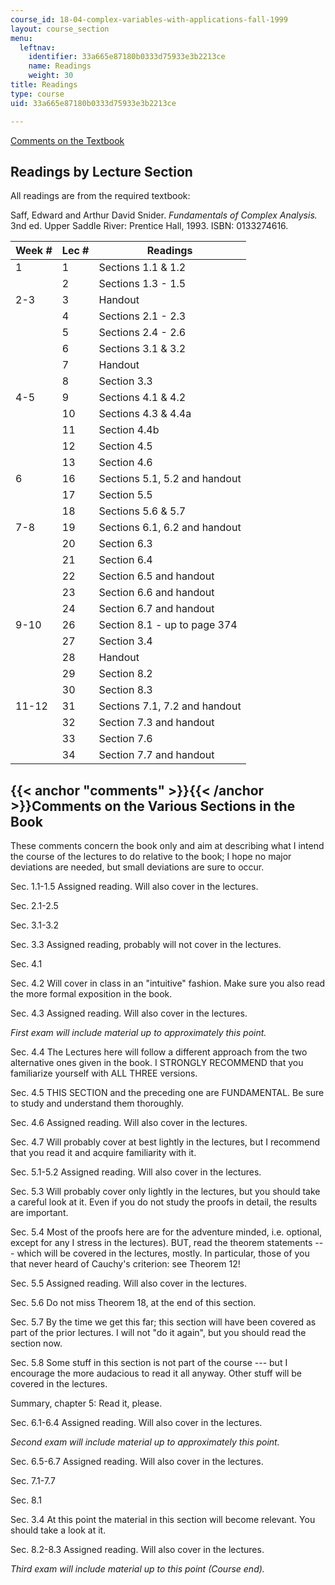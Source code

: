 ```yaml
---
course_id: 18-04-complex-variables-with-applications-fall-1999
layout: course_section
menu:
  leftnav:
    identifier: 33a665e87180b0333d75933e3b2213ce
    name: Readings
    weight: 30
title: Readings
type: course
uid: 33a665e87180b0333d75933e3b2213ce

---
```


[Comments on the Textbook](#comments)

Readings by Lecture Section
---------------------------

All readings are from the required textbook:

Saff, Edward and Arthur David Snider. _Fundamentals of Complex Analysis._ 3nd ed. Upper Saddle River: Prentice Hall, 1993. ISBN: 0133274616.

| Week # | Lec # | Readings |
| --- | --- | --- |
| 1 | 1 | Sections 1.1 & 1.2 |
| &nbsp; | 2 | Sections 1.3 - 1.5 |
| 2-3 | 3 | Handout |
| &nbsp; | 4 | Sections 2.1 - 2.3 |
| &nbsp; | 5 | Sections 2.4 - 2.6 |
| &nbsp; | 6 | Sections 3.1 & 3.2 |
| &nbsp; | 7 | Handout |
| &nbsp; | 8 | Section 3.3 |
| 4-5 | 9 | Sections 4.1 & 4.2 |
| &nbsp; | 10 | Sections 4.3 & 4.4a |
| &nbsp; | 11 | Section 4.4b |
| &nbsp; | 12 | Section 4.5 |
| &nbsp; | 13 | Section 4.6 |
| 6 | 16 | Sections 5.1, 5.2 and handout |
| &nbsp; | 17 | Section 5.5 |
| &nbsp; | 18 | Sections 5.6 & 5.7 |
| 7-8 | 19 | Sections 6.1, 6.2 and handout |
| &nbsp; | 20 | Section 6.3 |
| &nbsp; | 21 | Section 6.4 |
| &nbsp; | 22 | Section 6.5 and handout |
| &nbsp; | 23 | Section 6.6 and handout |
| &nbsp; | 24 | Section 6.7 and handout |
| 9-10 | 26 | Section 8.1 - up to page 374 |
| &nbsp; | 27 | Section 3.4 |
| &nbsp; | 28 | Handout |
| &nbsp; | 29 | Section 8.2 |
| &nbsp; | 30 | Section 8.3 |
| 11-12 | 31 | Sections 7.1, 7.2 and handout |
| &nbsp; | 32 | Section 7.3 and handout |
| &nbsp; | 33 | Section 7.6 |
| &nbsp; | 34 | Section 7.7 and handout 

{{< anchor "comments" >}}{{< /anchor >}}Comments on the Various Sections in the Book
------------------------------------------------------------------------------------

These comments concern the book only and aim at describing what I intend the course of the lectures to do relative to the book; I hope no major deviations are needed, but small deviations are sure to occur.

Sec. 1.1-1.5 Assigned reading. Will also cover in the lectures.

Sec. 2.1-2.5

Sec. 3.1-3.2

Sec. 3.3 Assigned reading, probably will not cover in the lectures.

Sec. 4.1

Sec. 4.2 Will cover in class in an "intuitive" fashion. Make sure you also read the more formal exposition in the book.

Sec. 4.3 Assigned reading. Will also cover in the lectures.

_First exam will include material up to approximately this point._

Sec. 4.4 The Lectures here will follow a different approach from the two alternative ones given in the book. I STRONGLY RECOMMEND that you familiarize yourself with ALL THREE versions.

Sec. 4.5 THIS SECTION and the preceding one are FUNDAMENTAL. Be sure to study and understand them thoroughly.

Sec. 4.6 Assigned reading. Will also cover in the lectures.

Sec. 4.7 Will probably cover at best lightly in the lectures, but I recommend that you read it and acquire familiarity with it.

Sec. 5.1-5.2 Assigned reading. Will also cover in the lectures.

Sec. 5.3 Will probably cover only lightly in the lectures, but you should take a careful look at it. Even if you do not study the proofs in detail, the results are important.

Sec. 5.4 Most of the proofs here are for the adventure minded, i.e. optional, except for any I stress in the lectures). BUT, read the theorem statements --- which will be covered in the lectures, mostly. In particular, those of you that never heard of Cauchy's criterion: see Theorem 12!

Sec. 5.5 Assigned reading. Will also cover in the lectures.

Sec. 5.6 Do not miss Theorem 18, at the end of this section.

Sec. 5.7 By the time we get this far; this section will have been covered as part of the prior lectures. I will not "do it again", but you should read the section now.

Sec. 5.8 Some stuff in this section is not part of the course --- but I encourage the more audacious to read it all anyway. Other stuff will be covered in the lectures.

Summary, chapter 5: Read it, please.

Sec. 6.1-6.4 Assigned reading. Will also cover in the lectures.

_Second exam will include material up to approximately this point._

Sec. 6.5-6.7 Assigned reading. Will also cover in the lectures.

Sec. 7.1-7.7

Sec. 8.1

Sec. 3.4 At this point the material in this section will become relevant. You should take a look at it.

Sec. 8.2-8.3 Assigned reading. Will also cover in the lectures.

_Third exam will include material up to this point (Course end)._